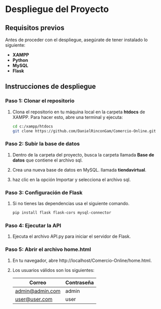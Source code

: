 # Despliegue del Proyecto

## Requisitos previos

Antes de proceder con el despliegue, asegúrate de tener instalado lo siguiente:

- **XAMPP**
- **Python**
- **MySQL**
- **Flask**

## Instrucciones de despliegue

### Paso 1: Clonar el repositorio

1. Clona el repositorio en tu máquina local en la carpeta **htdocs** de XAMPP. Para hacer esto, abre una terminal y ejecuta:

   ```bash
   cd c:/xampp/htdocs
   git clone https://github.com/DanielRinconGam/Comercio-Online.git
   ```
   
### Paso 2: Subir la base de datos

1. Dentro de la carpeta del proyecto, busca la carpeta llamada **Base de datos** que contiene el archivo sql.

2. Crea una nueva base de datos en MySQL. llamada **tiendavirtual**.

3. haz clic en la opción Importar y selecciona el archivo sql.

### Paso 3: Configuración de Flask

1. Si no tienes las dependencias usa el siguiente comando.

   ```bash
   pip install flask flask-cors mysql-connector
   ```

### Paso 4: Ejecutar la API

1. Ejecuta el archivo API.py para iniciar el servidor de Flask.

### Paso 5: Abrir el archivo home.html

1. En tu navegador, abre http://localhost/Comercio-Online/home.html.

2. Los usuarios válidos son los siguientes:

     | Correo               | Contraseña |
     |----------------------|------------|
     | admin@admin.com      | admin      |
     | user@user.com        | user       |


